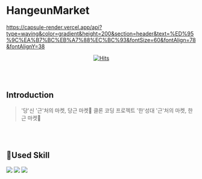 # HangeunMarket
https://capsule-render.vercel.app/api?type=waving&color=gradient&height=200&section=header&text=%ED%95%9C%EA%B7%BC%EB%A7%88%EC%BC%93&fontSize=60&fontAlign=78&fontAlignY=38

<div align="center">

[![Hits](https://hits.seeyoufarm.com/api/count/incr/badge.svg?url=https%3A%2F%2Fgithub.com%2F600GramsMarket%2FHangeunMarket&count_bg=%2379C83D&title_bg=%23555555&icon=github.svg&icon_color=%23E7E7E7&title=hits&edge_flat=false)](https://hits.seeyoufarm.com)

</div>

</div>

<br><br>

## Introduction
> '당'신 '근'처의 마켓, 당근 마켓🥕 클론 코딩 프로젝트
> '한'성대 '근'처의 마켓, 한근 마켓🍖

<br><br>
## 🔨Used Skill
<img src="https://img.shields.io/badge/Kotlin-7F52FF?style=flat&logo=kotlin&logoColor=white"/>
<img src="https://img.shields.io/badge/Android Studio-3DDC84?style=flat&logo=androidstudio&logoColor=white"/>
<img src="https://img.shields.io/badge/firebase-#FFCA28?style=for-the-badge&logo=firebase&logoColor=white">



